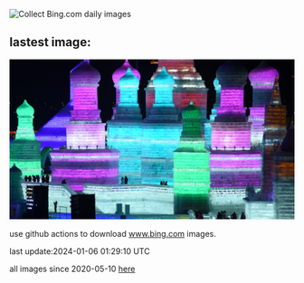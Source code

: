 ![Collect Bing.com daily images](https://github.com/counter2015/bing-daily-images/workflows/Collect%20Bing.com%20daily%20images/badge.svg)
## lastest image:
![](images/HarbinFestival.jpg)

use github actions to download www.bing.com images.

last update:2024-01-06 01:29:10 UTC

all images since 2020-05-10 [here](https://github.com/counter2015/bing-daily-images/tree/master/images) 
